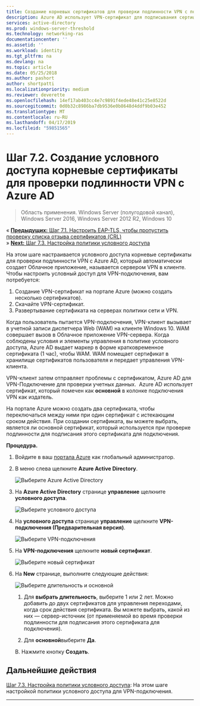 ```yaml
---
title: Создание корневых сертификатов для проверки подлинности VPN с помощью Azure AD
description: Azure AD использует VPN-сертификат для подписывания сертификатов, выпущенных для клиентов Windows 10, при проверке подлинности в Azure AD для VPN-подключения. Сертификат помечен как первичный, издателя, который использует Azure AD.
services: active-directory
ms.prod: windows-server-threshold
ms.technology: networking-ras
documentationcenter: ''
ms.assetid: ''
ms.workload: identity
ms.tgt_pltfrm: na
ms.devlang: na
ms.topic: article
ms.date: 05/25/2018
ms.author: pashort
author: shortpatti
ms.localizationpriority: medium
ms.reviewer: deverette
ms.openlocfilehash: 14ef17ab403cc4e7c9891f4ede48e41c25e8522d
ms.sourcegitcommit: 0d0b32c8986ba7db9536e0b8648d4ddf9b03e452
ms.translationtype: MT
ms.contentlocale: ru-RU
ms.lasthandoff: 04/17/2019
ms.locfileid: "59851565"
---
```

# <a name="step-72-create-conditional-access-root-certificates-for-vpn-authentication-with-azure-ad"></a>Шаг 7.2. Создание условного доступа корневые сертификаты для проверки подлинности VPN с Azure AD

>Область применения. Windows Server (полугодовой канал), Windows Server 2016, Windows Server 2012 R2, Windows 10

&#171;  [**Предыдущих:** Шаг 7.1. Настроить EAP-TLS, чтобы пропустить проверку списка отзыва сертификатов (CRL)](vpn-config-eap-tls-to-ignore-crl-checking.md)<br>
&#187; [ **Next:** Шаг 7.3. Настройка политики условного доступа](vpn-config-conditional-access-policy.md)

На этом шаге настраивается условного доступа корневые сертификаты для проверки подлинности VPN с Azure AD, который автоматически создает Облачное приложение, называется сервером VPN в клиенте. Чтобы настроить условный доступ для VPN-подключения, вам потребуется:

1. Создание VPN-сертификат на портале Azure (можно создать несколько сертификатов).
2. Скачайте VPN-сертификат.
2. Развертывание сертификата на серверах политики сети и VPN.

Когда пользователь пытается VPN-подключения, VPN-клиент вызывает в учетной записи диспетчера Web (WAM) на клиенте Windows 10. WAM совершает вызов в Облачное приложение VPN-сервера. Когда соблюдены условия и элементы управления в политике условного доступа, Azure AD выдает маркер в форме кратковременное сертификата (1 час), чтобы WAM. WAM помещает сертификат в хранилище сертификатов пользователя и передает управления VPN-клиента.  

VPN-клиент затем отправляет проблемы с сертификатом, Azure AD для VPN-Подключение для проверки учетных данных.  Azure AD использует сертификат, который помечен как **основной** в колонке подключения VPN как издатель. 

На портале Azure можно создать два сертификата, чтобы переключаться между ними при один сертификат с истекающим сроком действия. При создании сертификата, вы можете выбрать, является ли основной сертификат, который используется при проверке подлинности для подписания этого сертификата для подключения.

**Процедура.**

1. Войдите в ваш [портала Azure](https://portal.azure.com) как глобальный администратор.

2. В меню слева щелкните **Azure Active Directory**. 

    ![Выберите Azure Active Directory](../../media/Always-On-Vpn/01.png)

3. На **Azure Active Directory** странице **управление** щелкните **условного доступа**.

    ![Выберите условного доступа](../../media/Always-On-Vpn/02.png)

4. На **условного доступа** странице **управление** щелкните **VPN-подключения (Предварительная версия)**.

    ![Выберите VPN-подключения](../../media/Always-On-Vpn/03.png)

5. На **VPN-подключения** щелкните **новый сертификат**.

    ![Выберите новый сертификат](../../media/Always-On-Vpn/04.png)

6. На **New** странице, выполните следующие действия:

    ![Выберите длительность и основной](../../media/Always-On-Vpn/05.png)

    1. Для **выбрать длительность**, выберите 1 или 2 лет. Можно добавить до двух сертификатов для управления переходами, когда срок действия сертификата. Вы можете выбрать, какой из них — сервер-источник (от применяемой во время проверки подлинности для подписания этого сертификата для подключения).

    2. Для **основной**выберите **Да**.

    В. Нажмите кнопку **Создать**.

## <a name="next-step"></a>Дальнейшие действия
[Шаг 7.3. Настройка политики условного доступа](vpn-config-conditional-access-policy.md): На этом шаге настройкой политики условного доступа для VPN-подключения. 

---